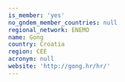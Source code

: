 ```yaml
---
is_member: 'yes'
no_gndem_member_countries: null
regional_network: ENEMO
name: Gong
country: Croatia
region: CEE
acronym: null
website: 'http://gong.hr/hr/'
---
```


